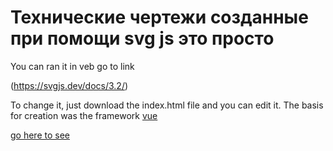 # Технические чертежи созданные при помощи svg js это просто

You can ran it in veb go to link 

(https://svgjs.dev/docs/3.2/)

To change it, just download the index.html file and you can edit it. The basis for creation was the framework [vue](https://ua.vuejs.org/guide/quick-start.html)

[go here to see](https://panacond.github.io/drawings/)

